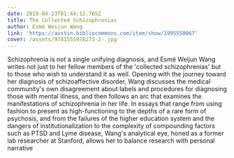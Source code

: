 ```yaml
---
date: 2019-04-23T01:44:12.765Z
title: The Collected Schizophrenias
author: Esmé Weijun Wang
link: 'https://austin.bibliocommons.com/item/show/1995550067'
cover: /assets/9781555978273-2-.jpg
---
```

Schizophrenia is not a single unifying diagnosis, and Esmé Weijun Wang writes
not just to her fellow members of the 'collected schizophrenias' but to those
who wish to understand it as well. Opening with the journey toward her
diagnosis of schizoaffective disorder, Wang discusses the medical community's
own disagreement about labels and procedures for diagnosing those with mental
illness, and then follows an arc that examines the manifestations of
schizophrenia in her life. In essays that range from using fashion to present
as high-functioning to the depths of a rare form of psychosis, and from the
failures of the higher education system and the dangers of
institutionalization to the complexity of compounding factors such as PTSD and
Lyme disease, Wang's analytical eye, honed as a former lab researcher at
Stanford, allows her to balance research with personal narrative

